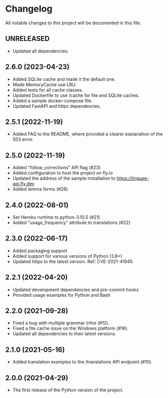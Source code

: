 # Changelog

All notable changes to this project will be documented in this file.

## UNRELEASED

- Updated all dependencies.

## 2.6.0 (2023-04-23)

- Added SQLite cache and made it the default one.
- Made MemoryCache use LRU.
- Added tests for all cache classes.
- Updated Dockerfile to use /cache for file and SQLite caches.
- Added a sample docker-compose file.
- Updated FastAPI and httpx dependencies.

## 2.5.1 (2022-11-19)

- Added FAQ to the README, where provided a clearer explanation of the 503 error.

## 2.5.0 (2022-11-19)

- Added "follow_corrections" API flag (#23)
- Added configuration to host the project on fly.io
- Updated the address of the sample installation to https://linguee-api.fly.dev
- Added lemma forms (#26)

## 2.4.0 (2022-08-01)

- Set Heroku runtime to python-3.10.5 (#21)
- Added "usage_frequency" attribute to translations (#22)

## 2.3.0 (2022-06-17)

- Added packaging support
- Added support for various versions of Python (3.8+)
- Updated httpx to the latest version. Ref: CVE-2021-41945

## 2.2.1 (2022-04-20)

- Updated development dependencies and pre-commit hooks
- Provided usage examples for Python and Bash

## 2.2.0 (2021-09-28)

- Fixed a bug with multiple grammar infos (#12).
- Fixed a file cache issue on the Windows platform (#16).
- Updated all dependencies to their latest versions.

## 2.1.0 (2021-05-16)

- Added translation examples to the /translations API endpoint (#10).

## 2.0.0 (2021-04-29)

- The first release of the Python version of the project.
